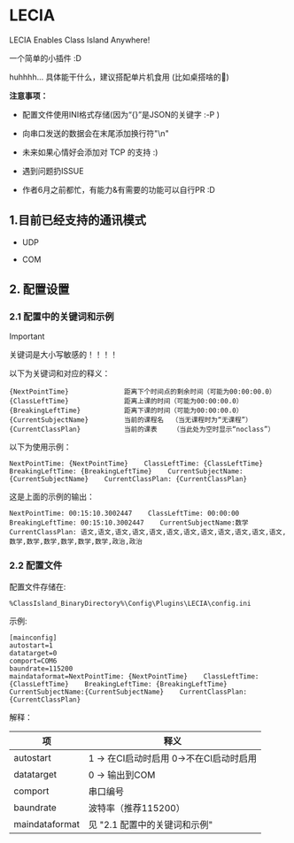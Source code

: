 # LECIA
LECIA Enables Class Island Anywhere!

一个简单的小插件 :D

huhhhh... 具体能干什么，建议搭配单片机食用 (比如桌搭啥的🤔)


**注意事项：**

- 配置文件使用INI格式存储(因为“{}”是JSON的关键字  :-P )

- 向串口发送的数据会在末尾添加换行符"\n"

- 未来如果心情好会添加对 TCP 的支持 :)

- 遇到问题扔ISSUE

- 作者6月之前都忙，有能力&有需要的功能可以自行PR :D

## 1.目前已经支持的通讯模式

- UDP

- COM

## 2. 配置设置
### 2.1 配置中的关键词和示例

> [!important]
> 关键词是大小写敏感的！！！！

以下为关键词和对应的释义：

    {NextPointTime}              距离下个时间点的剩余时间（可能为00:00:00.0）
    {ClassLeftTime}              距离上课的时间（可能为00:00:00.0）
    {BreakingLeftTime}           距离下课的时间（可能为00:00:00.0）
    {CurrentSubjectName}         当前的课程名  （当无课程时为“无课程”）
    {CurrentClassPlan}           当前的课表    （当此处为空时显示“noclass”）

以下为使用示例：

    NextPointTime: {NextPointTime}    ClassLeftTime: {ClassLeftTime}    BreakingLeftTime: {BreakingLeftTime}    CurrentSubjectName:{CurrentSubjectName}    CurrentClassPlan: {CurrentClassPlan}

这是上面的示例的输出：

    NextPointTime: 00:15:10.3002447    ClassLeftTime: 00:00:00    BreakingLeftTime: 00:15:10.3002447    CurrentSubjectName:数学    CurrentClassPlan: 语文,语文,语文,语文,语文,语文,语文,语文,语文,语文,语文,语文,数学,数学,数学,数学,数学,数学,政治,政治


### 2.2 配置文件

配置文件存储在:

    %ClassIsland_BinaryDirectory%\Config\Plugins\LECIA\config.ini

示例:
 
    [mainconfig]
    autostart=1
    datatarget=0
    comport=COM6
    baundrate=115200
    maindataformat=NextPointTime: {NextPointTime}    ClassLeftTime: {ClassLeftTime}    BreakingLeftTime: {BreakingLeftTime}    CurrentSubjectName:{CurrentSubjectName}    CurrentClassPlan: {CurrentClassPlan}

解释：

项| 释义
--------|---
autostart|1 -> 在CI启动时启用   0->不在CI启动时启用
datatarget|0 -> 输出到COM
comport|串口编号
baundrate|波特率（推荐115200）
maindataformat|见 "2.1 配置中的关键词和示例"
